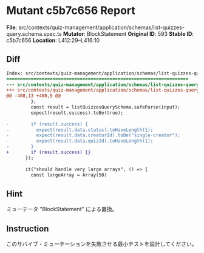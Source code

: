 # Mutant c5b7c656 Report

**File**: src/contexts/quiz-management/application/schemas/list-quizzes-query.schema.spec.ts
**Mutator**: BlockStatement
**Original ID**: 593
**Stable ID**: c5b7c656
**Location**: L412:29–L416:10

## Diff

```diff
Index: src/contexts/quiz-management/application/schemas/list-quizzes-query.schema.spec.ts
===================================================================
--- src/contexts/quiz-management/application/schemas/list-quizzes-query.schema.spec.ts	original
+++ src/contexts/quiz-management/application/schemas/list-quizzes-query.schema.spec.ts	mutated #593
@@ -408,13 +408,9 @@
         };
         const result = listQuizzesQuerySchema.safeParse(input);
         expect(result.success).toBe(true);
 
-        if (result.success) {
-          expect(result.data.status).toHaveLength(1);
-          expect(result.data.creatorId).toBe("single-creator");
-          expect(result.data.quizId).toHaveLength(1);
-        }
+        if (result.success) {}
       });
 
       it("should handle very large arrays", () => {
         const largeArray = Array(50)
```

## Hint

ミューテータ "BlockStatement" による置換。

## Instruction

このサバイブ・ミューテーションを失敗させる最小テストを設計してください。

